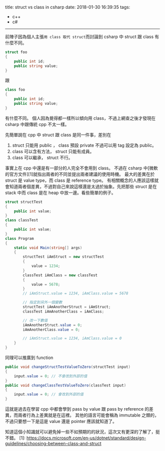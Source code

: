title: struct vs class in csharp
date: 2018-01-30 16:39:35
tags:
- c++
- c#
---
前陣子因為個人主張`用 class 取代 struct`而討論到 csharp 中 struct 跟 class 有什麼不同。 
```csharp
struct foo
{
    public int id;
    public string value;
}
```
跟 
```csharp
class foo
{
    public int id;
    public string value;
}
```
有什麼不同。 
個人因為覺得都一樣所以傾向用 class，不過上網查之後才發現在 csharp 中跟傳統 cpp 不太一樣。 

先簡單說在 cpp 中 struct 跟 class 是同一件事，差別在 
1. struct 只能用 public ， class 預設 private 不過可以用 tag 設定為 public。 
2. class 可以含有方法， struct 只能有成員。 
3. class 可以繼承， struct 不行。 

事實上在 cpp 中還是有一部分的人完全不會用到 class。 
不過在 csharp 中[微軟的官方文件][1]就指出兩者的不同並提出兩者建議的使用時機。 
最大的差異在於 struct 是 value type，而 class 是 reference type。 
有相關概念的人應該這樣就會知道兩者個差異，不過對自己來說這樣還是太過於抽象。先把那些 struct 是在 stack 中而 class 是在 heap 中放一邊。看些簡單的例子。 
```csharp
struct structTest
{
    public int value;
}
class classTest
{
    public int value;
}
class Program
{
    static void Main(string[] args) 
    {
        structTest iAmStruct = new structTest
        {
            value = 1234;
        }
        classTest iAmClass = new classTest
        {
            value = 5678;
        }
        // iAmStruct.value = 1234, iAmClass.value = 5678

        // 指定到另外一個變數
        structTest iAmAnotherStruct = iAmStruct;
        classTest iAmAnotherClass = iAmClass;

        // 改一下數值
        iAmAnotherStruct.value = 0;
        iAmAnotherClass.value = 0;

        // iAmStruct.value = 1234, iAmClass.value = 0
    }
}
```

同理可以推廣到 function 

``` csharp
public void changeStructTestValueToZero(structTest input)
{
    input.value = 0; // 不會改到外部的值
}
public void changeClassTestValueToZero(classTest input)
{
    input.value = 0; // 會改到外部的值 
}
```

這就是過去在學習 cpp 中都會學到 pass by value 跟 pass by reference 的差異，而兩者行為上差異就是在這裡。
其他的語言可能會稱為 immutable 之類的，不過只要想一下是這是 value 還是 pointer 應該就知道了。

知道這個小知識就可以避免掉一些不如預期的的狀況，這次又有更深的了解了，挺不錯。
[1]: https://docs.microsoft.com/en-us/dotnet/standard/design-guidelines/choosing-between-class-and-struct

